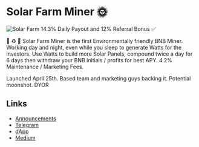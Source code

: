 
# Solar Farm Miner 🌞 

![Solar Farm](https://files.catbox.moe/ejx9z3.jpg)
14.3% Daily Payout and 12% Referral Bonus ✅

🔋 ♻️ 🤑 Solar Farm Miner is the first Environmentally friendly BNB Miner. Working day and night, even while you sleep to generate Watts for the investors. Use Watts to build more Solar Panels, compound twice a day for 6 days then withdraw your BNB initials / profits for best APY. 4.2% Maintenance / Marketing Fees. 

Launched April 25th. Based team and marketing guys backing it. Potential moonshot. DYOR  

## Links
- [Announcements](https://t.me/SolarFarmMiner_announcements)
- [Telegram](https://t.me/SolarFarmMinerOfficial) 
- [dApp](http://app.solarfarm.finance/?ref=0x131Da3B2Fb6160c4Cb3856a2850286217202E5CA)
- [Medium](https://medium.com/@solarfarmminer/solar-farm-miner-welcome-to-our-protocol-23bf04ee7133)